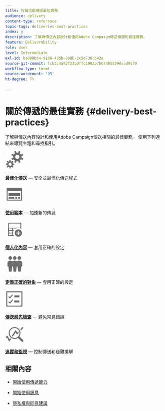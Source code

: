 ```yaml
---
title: 行銷活動傳遞最佳實務
audience: delivery
content-type: reference
topic-tags: deliveries-best-practices
index: y
description: 了解與傳送內容設計和使用Adobe Campaign傳送相關的最佳實務。
feature: Deliverability
role: User
level: Intermediate
exl-id: ba080b64-9106-4d5b-958b-3c5e738cb42a
source-git-commit: fcb5c4a92f23bdffd1082b7b044b5859dead9d70
workflow-type: tm+mt
source-wordcount: '95'
ht-degree: 7%

---
```


# 關於傳遞的最佳實務 {#delivery-best-practices}

了解與傳送內容設計和使用Adobe Campaign傳送相關的最佳實務。 使用下列連結來導覽主題和尋找指引。

<img src="assets/do-not-localize/optimize.svg"  width="60px">

**[最佳化傳送](optimize-delivery.md)**  — 安全並最佳化傳送程式

<img src="assets/do-not-localize/design.svg"  width="60px">

**[使用範本](use-templates.md)**  — 加速新的傳遞

<img src="assets/do-not-localize/custom.svg"  width="60px">

**[個人化內容](design-and-personalize.md)**  — 套用正確的設定

<img src="assets/do-not-localize/profiles.svg"  width="60px">

**[定義正確的對象](define-the-right-audience.md)**  — 套用正確的設定

<img src="assets/do-not-localize/start.svg"  width="60px">

**[傳送前先檢查](check-before-sending.md)**  — 避免常見錯誤

<img src="assets/do-not-localize/troubleshoot.svg"  width="60px">

**[追蹤和監視](track-and-monitor.md)**  — 控制傳送和疑難排解

## 相關內容

* [開始使用傳遞能力](../../sending/using/about-deliverability.md)

* [開始使用訊息](../../channels/using/get-started-communication-channels.md)

* [隱私權與同意建議](../../start/using/privacy.md)

